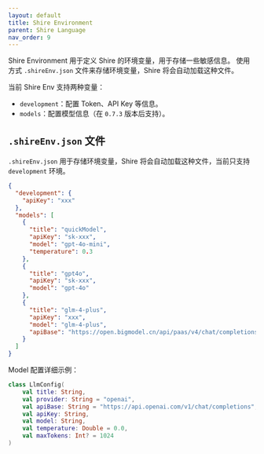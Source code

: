```yaml
---
layout: default
title: Shire Environment
parent: Shire Language
nav_order: 9
---
```


Shire Environment 用于定义 Shire 的环境变量，用于存储一些敏感信息。 使用方式 `.shireEnv.json` 文件来存储环境变量，Shire
将会自动加载这种文件。

当前 Shire Env 支持两种变量：

- `development`：配置 Token、API Key 等信息。
- `models`：配置模型信息（在 `0.7.3` 版本后支持）。

## `.shireEnv.json` 文件

`.shireEnv.json` 用于存储环境变量，Shire 将会自动加载这种文件，当前只支持 `development` 环境。

```json
{
  "development": {
    "apiKey": "xxx"
  },
  "models": [
    {
      "title": "quickModel",
      "apiKey": "sk-xxx",
      "model": "gpt-4o-mini",
      "temperature": 0.3
    },
    {
      "title": "gpt4o",
      "apiKey": "sk-xxx",
      "model": "gpt-4o"
    },
    {
      "title": "glm-4-plus",
      "apiKey": "xxx",
      "model": "glm-4-plus",
      "apiBase": "https://open.bigmodel.cn/api/paas/v4/chat/completions"
    }
  ]
}
```

Model 配置详细示例：

```kotlin
class LlmConfig(
    val title: String,
    val provider: String = "openai",
    val apiBase: String = "https://api.openai.com/v1/chat/completions",
    val apiKey: String,
    val model: String,
    val temperature: Double = 0.0,
    val maxTokens: Int? = 1024
)
```
